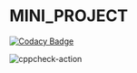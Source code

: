 # MINI_PROJECT

[![Codacy Badge](https://api.codacy.com/project/badge/Grade/f36b8756d340468281d6d822d1c66177)](https://app.codacy.com/gh/99002456/MINI_PROJECT?utm_source=github.com&utm_medium=referral&utm_content=99002456/MINI_PROJECT&utm_campaign=Badge_Grade)

![cppcheck-action](https://github.com/99002456/MINI_PROJECT/workflows/cppcheck-action/badge.svg?branch=master)
